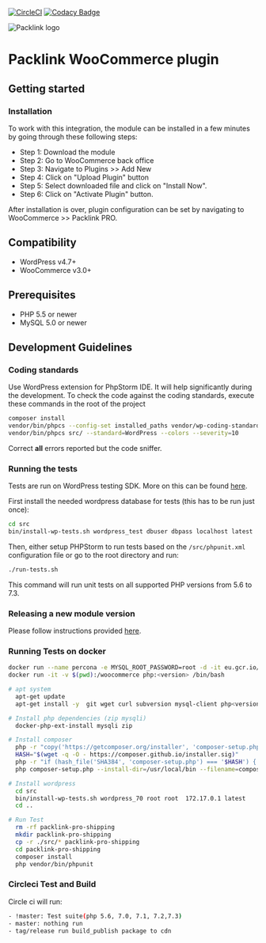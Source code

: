 [![CircleCI](https://circleci.com/gh/packlink-dev/woocommerce_module.svg?style=svg&circle-token=d06e0f1584eb81581966c36b1fb9aa310969e9f4)](https://circleci.com/gh/packlink-dev/woocommerce_module)
[![Codacy Badge](https://app.codacy.com/project/badge/Grade/2c7f382158ce4b85ba550c84bb65371f)](https://www.codacy.com/gh/packlink-dev/woocommerce_module?utm_source=github.com&amp;utm_medium=referral&amp;utm_content=packlink-dev/woocommerce_module&amp;utm_campaign=Badge_Grade)

![Packlink logo](https://cdn.packlink.com/apps/giger/logos/packlink-pro.png)

# Packlink WooCommerce plugin

## Getting started

### Installation

To work with this integration, the module can be installed in a few minutes by going through these following steps:

- Step 1: Download the module
- Step 2: Go to WooCommerce back office
- Step 3: Navigate to Plugins >> Add New
- Step 4: Click on "Upload Plugin" button
- Step 5: Select downloaded file and click on "Install Now".
- Step 6: Click on "Activate Plugin" button.

After installation is over, plugin configuration can be set by navigating to WooCommerce >> Packlink PRO.

## Compatibility

- WordPress v4.7+
- WooCommerce v3.0+

## Prerequisites

- PHP 5.5 or newer
- MySQL 5.0 or newer

## Development Guidelines

### Coding standards

Use WordPress extension for PhpStorm IDE. It will help significantly during the development.
To check the code against the coding standards, execute these commands in the root of the project

```bash
composer install
vendor/bin/phpcs --config-set installed_paths vendor/wp-coding-standards/wpcs/
vendor/bin/phpcs src/ --standard=WordPress --colors --severity=10
```

Correct **all** errors reported but the code sniffer.

### Running the tests

Tests are run on WordPress testing SDK. More on this can be found [here](https://make.wordpress.org/cli/handbook/plugin-unit-tests/).

First install the needed wordpress database for tests (this has to be run just once):

```bash
cd src
bin/install-wp-tests.sh wordpress_test dbuser dbpass localhost latest
```

Then, either setup PHPStorm to run tests based on the `/src/phpunit.xml` configuration file
or go to the root directory and run:

```bash
./run-tests.sh
```

This command will run unit tests on all supported PHP versions from 5.6 to 7.3.

### Releasing a new module version

Please follow instructions provided [here](https://logeecom.atlassian.net/wiki/spaces/PACKLINK/pages/1367179297/WC+-+Plugin+Release+Procedure).

### Running Tests on docker

```bash
docker run --name percona -e MYSQL_ROOT_PASSWORD=root -d -it eu.gcr.io/packlink-tools/packlink-percona:5.6_packlink1
docker run -it -v $(pwd):/woocommerce php:<version> /bin/bash
```

```bash
# apt system
  apt-get update
  apt-get install -y  git wget curl subversion mysql-client php<version>-mysql php<version>-zip zlib1g-dev libzip-dev

# Install php dependencies (zip mysqli)
  docker-php-ext-install mysqli zip

# Install composer
  php -r "copy('https://getcomposer.org/installer', 'composer-setup.php');"
  HASH="$(wget -q -O - https://composer.github.io/installer.sig)"
  php -r "if (hash_file('SHA384', 'composer-setup.php') === '$HASH') { echo 'Installer verified'; } else { echo 'Installer corrupt'; unlink('composer-setup.php'); } echo PHP_EOL;"
  php composer-setup.php --install-dir=/usr/local/bin --filename=composer

# Install wordpress
  cd src
  bin/install-wp-tests.sh wordpress_70 root root  172.17.0.1 latest
  cd ..

# Run Test
  rm -rf packlink-pro-shipping
  mkdir packlink-pro-shipping
  cp -r ./src/* packlink-pro-shipping
  cd packlink-pro-shipping
  composer install
  php vendor/bin/phpunit

```

### Circleci Test and Build

Circle ci will run:
```bash
- !master: Test suite(php 5.6, 7.0, 7.1, 7.2,7.3)
- master: nothing run
- tag/release run build_publish package to cdn
```
